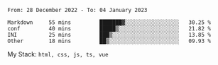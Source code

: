 <!--START_SECTION:waka-->

```text
From: 28 December 2022 - To: 04 January 2023

Markdown     55 mins         ███████▓░░░░░░░░░░░░░░░░░   30.25 %
conf         40 mins         █████▒░░░░░░░░░░░░░░░░░░░   21.82 %
INI          25 mins         ███▒░░░░░░░░░░░░░░░░░░░░░   13.85 %
Other        18 mins         ██▒░░░░░░░░░░░░░░░░░░░░░░   09.93 %
```

<!--END_SECTION:waka-->
My Stack: `html, css, js, ts, vue`
